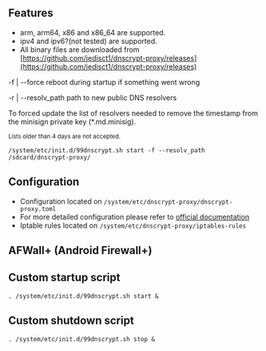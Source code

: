 ## Features
- arm, arm64, x86 and x86_64 are supported.
- ipv4 and ipv6?(not tested) are supported.
- All binary files are downloaded from [https://github.com/jedisct1/dnscrypt-proxy/releases](https://github.com/jedisct1/dnscrypt-proxy/releases)

-f | --force  reboot during startup if something went wrong

-r | --resolv_path  path to new public DNS resolvers

To forced update the list of resolvers needed to remove the timestamp from the minisign private key (*.md.minisig).

<sup>Lists older than 4 days are not accepted.</sup>

```
/system/etc/init.d/99dnscrypt.sh start -f --resolv_path /sdcard/dnscrypt-proxy/
```

## Configuration
- Configuration located on `/system/etc/dnscrypt-proxy/dnscrypt-proxy.toml`
- For more detailed configuration please refer to [official documentation](https://github.com/jedisct1/dnscrypt-proxy/wiki/Basic-dnscrypt-proxy.toml-editing)
- Iptable rules located on `/system/etc/dnscrypt-proxy/iptables-rules`

## AFWall+ (Android Firewall+)
Custom startup script
--------
```
. /system/etc/init.d/99dnscrypt.sh start &
```
Custom shutdown script
--------
```
. /system/etc/init.d/99dnscrypt.sh stop &
```